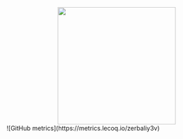 <div align="center">
  <img height="270" src="https://media.tenor.com/Vk99BwgU9BIAAAAC/tokyo-ghoul.gif"  />
</div>
![GitHub metrics](https://metrics.lecoq.io/zerbaliy3v)

 
  


